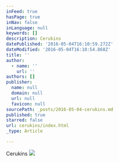 ```yaml
---
inFeed: true
hasPage: true
inNav: false
inLanguage: null
keywords: []
description: Cerukins
datePublished: '2016-05-04T16:10:59.272Z'
dateModified: '2016-05-04T16:10:54.868Z'
title: ''
author:
  - name: ''
    url: ''
authors: []
publisher:
  name: null
  domain: null
  url: null
  favicon: null
sourcePath: _posts/2016-05-04-cerukins.md
published: true
starred: false
url: cerukins/index.html
_type: Article

---
```

Cerukins
![](https://the-grid-user-content.s3-us-west-2.amazonaws.com/0854b2b1-b924-4f02-a993-d5fd843099ac.png)